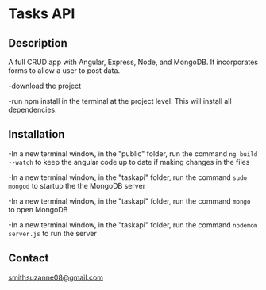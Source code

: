 # Tasks API

## Description
A full CRUD app with Angular, Express, Node, and MongoDB. It incorporates forms to allow a user to post data.

-download the project

-run npm install in the terminal at the project level. This will install all dependencies.

## Installation
-In a new terminal window, in the "public" folder, run the command ```ng build --watch``` to keep the angular code up to date if making changes in the files

-In a new terminal window, in the "taskapi" folder, run the command ```sudo mongod``` to startup the the MongoDB server

-In a new terminal window, in the "taskapi" folder, run the command ```mongo``` to open MongoDB

-In a new terminal window, in the "taskapi" folder, run the command ```nodemon server.js``` to run the server


## Contact
smithsuzanne08@gmail.com
